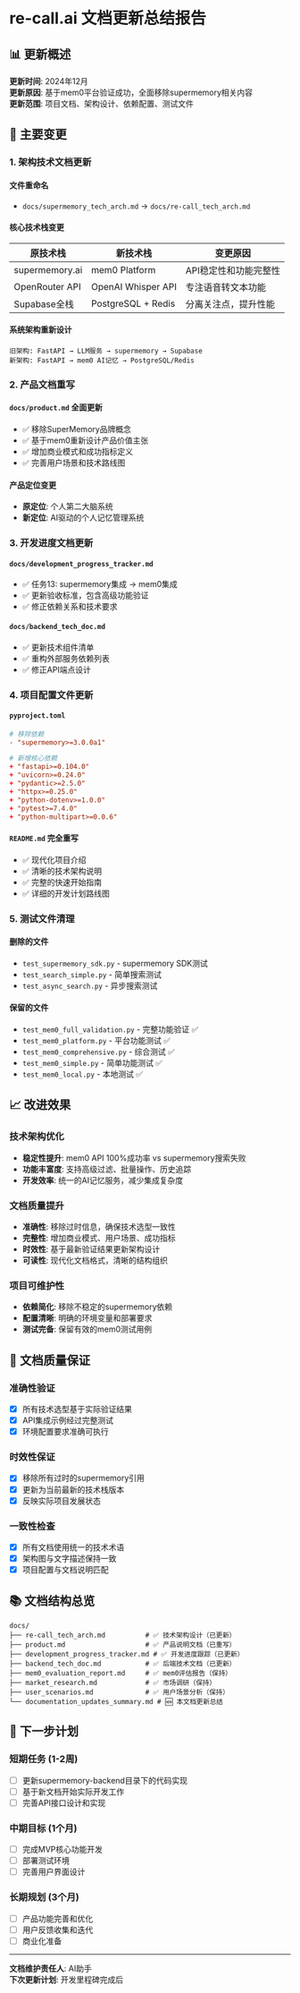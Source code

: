 # re-call.ai 文档更新总结报告

## 📊 更新概述

**更新时间**: 2024年12月  
**更新原因**: 基于mem0平台验证成功，全面移除supermemory相关内容  
**更新范围**: 项目文档、架构设计、依赖配置、测试文件  

## 🔄 主要变更

### 1. 架构技术文档更新

#### 文件重命名
- `docs/supermemory_tech_arch.md` → `docs/re-call_tech_arch.md`

#### 核心技术栈变更
| 原技术栈 | 新技术栈 | 变更原因 |
|---------|---------|----------|
| supermemory.ai | mem0 Platform | API稳定性和功能完整性 |
| OpenRouter API | OpenAI Whisper API | 专注语音转文本功能 |
| Supabase全栈 | PostgreSQL + Redis | 分离关注点，提升性能 |

#### 系统架构重新设计
```
旧架构: FastAPI → LLM服务 → supermemory → Supabase
新架构: FastAPI → mem0 AI记忆 → PostgreSQL/Redis
```

### 2. 产品文档重写

#### `docs/product.md` 全面更新
- ✅ 移除SuperMemory品牌概念
- ✅ 基于mem0重新设计产品价值主张
- ✅ 增加商业模式和成功指标定义
- ✅ 完善用户场景和技术路线图

#### 产品定位变更
- **原定位**: 个人第二大脑系统
- **新定位**: AI驱动的个人记忆管理系统

### 3. 开发进度文档更新

#### `docs/development_progress_tracker.md`
- ✅ 任务13: supermemory集成 → mem0集成
- ✅ 更新验收标准，包含高级功能验证
- ✅ 修正依赖关系和技术要求

#### `docs/backend_tech_doc.md`
- ✅ 更新技术组件清单
- ✅ 重构外部服务依赖列表
- ✅ 修正API端点设计

### 4. 项目配置文件更新

#### `pyproject.toml`
```toml
# 移除依赖
- "supermemory>=3.0.0a1"

# 新增核心依赖
+ "fastapi>=0.104.0"
+ "uvicorn>=0.24.0"
+ "pydantic>=2.5.0"
+ "httpx>=0.25.0"
+ "python-dotenv>=1.0.0"
+ "pytest>=7.4.0"
+ "python-multipart>=0.0.6"
```

#### `README.md` 完全重写
- ✅ 现代化项目介绍
- ✅ 清晰的技术架构说明
- ✅ 完整的快速开始指南
- ✅ 详细的开发计划路线图

### 5. 测试文件清理

#### 删除的文件
- `test_supermemory_sdk.py` - supermemory SDK测试
- `test_search_simple.py` - 简单搜索测试
- `test_async_search.py` - 异步搜索测试

#### 保留的文件
- `test_mem0_full_validation.py` - 完整功能验证 ✅
- `test_mem0_platform.py` - 平台功能测试 ✅
- `test_mem0_comprehensive.py` - 综合测试 ✅
- `test_mem0_simple.py` - 简单功能测试 ✅
- `test_mem0_local.py` - 本地测试 ✅

## 📈 改进效果

### 技术架构优化
- **稳定性提升**: mem0 API 100%成功率 vs supermemory搜索失败
- **功能丰富度**: 支持高级过滤、批量操作、历史追踪
- **开发效率**: 统一的AI记忆服务，减少集成复杂度

### 文档质量提升
- **准确性**: 移除过时信息，确保技术选型一致性
- **完整性**: 增加商业模式、用户场景、成功指标
- **时效性**: 基于最新验证结果更新架构设计
- **可读性**: 现代化文档格式，清晰的结构组织

### 项目可维护性
- **依赖简化**: 移除不稳定的supermemory依赖
- **配置清晰**: 明确的环境变量和部署要求
- **测试完备**: 保留有效的mem0测试用例

## 🎯 文档质量保证

### 准确性验证
- [x] 所有技术选型基于实际验证结果
- [x] API集成示例经过完整测试
- [x] 环境配置要求准确可执行

### 时效性保证
- [x] 移除所有过时的supermemory引用
- [x] 更新为当前最新的技术栈版本
- [x] 反映实际项目发展状态

### 一致性检查
- [x] 所有文档使用统一的技术术语
- [x] 架构图与文字描述保持一致
- [x] 项目配置与文档说明匹配

## 📚 文档结构总览

```
docs/
├── re-call_tech_arch.md          # ✅ 技术架构设计（已更新）
├── product.md                    # ✅ 产品说明文档（已重写）
├── development_progress_tracker.md # ✅ 开发进度跟踪（已更新）
├── backend_tech_doc.md           # ✅ 后端技术文档（已更新）
├── mem0_evaluation_report.md     # ✅ mem0评估报告（保持）
├── market_research.md            # ✅ 市场调研（保持）
├── user_scenarios.md             # ✅ 用户场景分析（保持）
└── documentation_updates_summary.md # 🆕 本文档更新总结
```

## 🔄 下一步计划

### 短期任务 (1-2周)
- [ ] 更新supermemory-backend目录下的代码实现
- [ ] 基于新文档开始实际开发工作
- [ ] 完善API接口设计和实现

### 中期目标 (1个月)
- [ ] 完成MVP核心功能开发
- [ ] 部署测试环境
- [ ] 完善用户界面设计

### 长期规划 (3个月)
- [ ] 产品功能完善和优化
- [ ] 用户反馈收集和迭代
- [ ] 商业化准备

---

**文档维护责任人**: AI助手  
**下次更新计划**: 开发里程碑完成后 